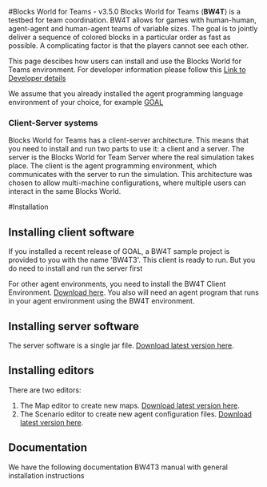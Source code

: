 #Blocks World for Teams - v3.5.0
Blocks World for Teams (**BW4T**) is a testbed for team coordination. BW4T allows for games with human-human, agent-agent and human-agent teams of variable sizes. The goal is to jointly deliver a sequence of colored blocks in a particular order as fast as possible. A complicating factor is that the players cannot see each other.

This page descibes how users can install and use the Blocks World for Teams environment. 
For developer information please follow this [Link to Developer details](DEVELOPER.md)

We assume that you already installed the agent programming language environment of your choice, for example [GOAL](http://ii.tudelft.nl/trac/goal)

### Client-Server systems
Blocks World for Teams has a client-server architecture. This means that you need to install and run two parts to use it: a client and a server. The server is the Blocks World for Team Server where the real simulation takes place. The client is the agent programming environment, which communicates with the server to run the simulation. This architecture was chosen to allow multi-machine configurations, where multiple users can interact in the same Blocks World. 

#Installation
## Installing client software
If you installed a recent release of GOAL, a BW4T sample project is provided to you with the name 'BW4T3'. This client is ready to run. But you do need to install and run the server first

For other agent environments, you need to install the BW4T Client Environment. [Download here](FIXME). You also will need an agent program that runs in your agent environment using the BW4T environment.

## Installing server software
The server software is a single jar file. [Download latest version here](FIXME). 

## Installing editors
There are two editors:
 1. The Map editor to create new maps. [Download latest version here](FIXME). 
 2. The Scenario editor to create new agent configuration files. [Download latest version here](FIXME). 
 
## Documentation
We have the following documentation
 BW4T3 manual with general installation instructions
